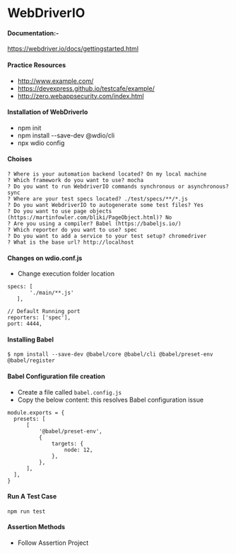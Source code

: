 # WebDriverIO
#### Documentation:-
https://webdriver.io/docs/gettingstarted.html

#### Practice Resources
  - http://www.example.com/
  - https://devexpress.github.io/testcafe/example/
  - http://zero.webappsecurity.com/index.html

#### Installation of WebDriverIo
  - npm init
  - npm install --save-dev @wdio/cli
  - npx wdio config
#### Choises
```
? Where is your automation backend located? On my local machine
? Which framework do you want to use? mocha
? Do you want to run WebdriverIO commands synchronous or asynchronous? sync
? Where are your test specs located? ./test/specs/**/*.js
? Do you want WebdriverIO to autogenerate some test files? Yes
? Do you want to use page objects (https://martinfowler.com/bliki/PageObject.html)? No
? Are you using a compiler? Babel (https://babeljs.io/)
? Which reporter do you want to use? spec
? Do you want to add a service to your test setup? chromedriver
? What is the base url? http://localhost
```
#### Changes on wdio.conf.js
 - Change execution folder location
 ```
 specs: [
        './main/**.js'
    ],
 ```
 ```
 // Default Running port
 reporters: ['spec'],
 port: 4444,
 ```
#### Installing Babel
```
$ npm install --save-dev @babel/core @babel/cli @babel/preset-env @babel/register
```
#### Babel Configuration file creation
  - Create a file called ```babel.config.js```
  - Copy the below content: this resolves Babel configuration issue
  ```
  module.exports = {
    presets: [
        [
            '@babel/preset-env',
            {
                targets: {
                    node: 12,
                },
            },
        ],
    ],
  }
  ```
#### Run A Test Case
```
npm run test
```

#### Assertion Methods
  - Follow Assertion Project
  
